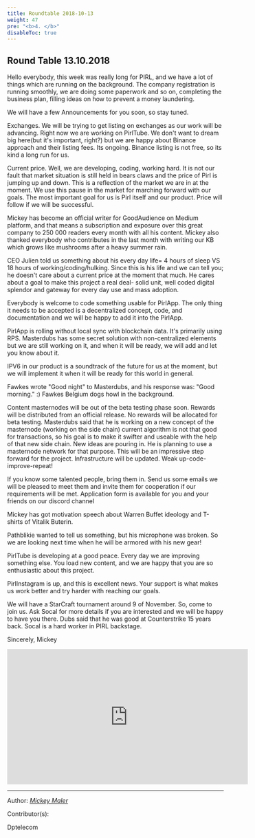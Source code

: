 ```yaml
---
title: Roundtable 2018-10-13
weight: 47
pre: "<b>4. </b>"
disableToc: true
---
```


## Round Table 13.10.2018

Hello everybody, this week was really long for PIRL, and we have a lot of things which are running on the background.
The company registration is running smoothly, we are doing some paperwork and so on, completing the business plan, filling ideas on how to prevent a money laundering.

We will have a few Announcements for you soon, so stay tuned.

Exchanges. We will be trying to get listing on exchanges as our work will be advancing. Right now we are working on PirlTube. We don't want to dream big here(but it's important, right?) but we are happy about Binance approach and their listing fees. Its ongoing. Binance listing is not free, so its kind a long run for us.

Current price. Well, we are developing, coding, working hard. It is not our fault that market situation is still held in bears claws and the price of Pirl is jumping up and down. This is a reflection of the market we are in at the moment. We use this pause in the market for marching forward with our goals. The most important goal for us is Pirl itself and our product. Price will follow if we will be successful.

Mickey has become an official writer for GoodAudience on Medium platform, and that means a subscription and exposure over this great company to 250 000 readers every month with all his content. Mickey also thanked everybody who contributes in the last month with writing our KB which grows like mushrooms after a heavy summer rain.

CEO Julien told us something about his every day life= 4 hours of sleep VS 18 hours of working/coding/hulking. Since this is his life and we can tell you; he doesn't care about a current price at the moment that much. He cares about a goal to make this project a real deal- solid unit, well coded digital splendor and gateway for every day use and mass adoption.

Everybody is welcome to code something usable for PirlApp. The only thing it needs to be accepted is a decentralized concept, code, and documentation and we will be happy to add it into the PirlApp.

PirlApp is rolling without local sync with blockchain data. It's primarily using RPS. Masterdubs has some secret solution with non-centralized elements but we are still working on it, and when it will be ready, we will add and let you know about it.

IPV6 in our product is a soundtrack of the future for us at the moment, but we will implement it when it will be ready for this world in general.

Fawkes wrote "Good night" to Masterdubs, and his response was: "Good morning." :) Fawkes Belgium dogs howl in the background.

Content masternodes will be out of the beta testing phase soon. Rewards will be distributed from an official release. No rewards will be allocated for beta testing. Masterdubs said that he is working on a new concept of the masternode (working on the side chain) current algorithm is not that good for transactions, so his goal is to make it swifter and useable with the help of that new side chain. New ideas are pouring in. He is planning to use a masternode network for that purpose.
This will be an impressive step forward for the project. Infrastructure will be updated. Weak up-code-improve-repeat!

If you know some talented people, bring them in. Send us some emails we will be pleased to meet them and invite them for cooperation if our requirements will be met.
Application form is available for you and your friends on our discord channel

Mickey has got motivation speech about Warren Buffet ideology and T-shirts of Vitalik Buterin.

Pathblikie wanted to tell us something, but his microphone was broken. So we are looking next time when he will be armored with his new gear!

PirlTube is developing at a good peace. Every day we are improving something else. You load new content, and we are happy that you are so enthusiastic about this project.

PirlInstagram is up, and this is excellent news. Your support is what makes us work better and try harder with reaching our goals.

We will have a StarCraft tournament around 9 of November. So, come to join us. Ask Socal for more details if you are interested and we will be happy to have you there.
Dubs said that he was good at Counterstrike 15 years back. Socal is a hard worker in PIRL backstage.


Sincerely, Mickey


<iframe width="560" height="315" src="https://www.youtube.com/embed/QVUGjd8_HuE" frameborder="0" allow="autoplay; encrypted-media" allowfullscreen></iframe>



---
Author:
_[Mickey Maler](https://twitter.com/MickeyMaler)_

Contributor(s):

Dptelecom
